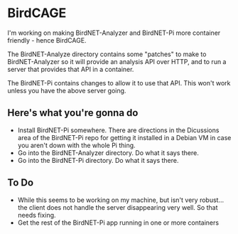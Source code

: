 # BirdCAGE
I'm working on making BirdNET-Analyzer and BirdNET-Pi more container friendly - hence BirdCAGE.

The BirdNET-Analyze directory contains some "patches" to make to BirdNET-Analyzer so it will provide an analysis API over HTTP, and to run a server that provides that API in a container.

The BirdNET-Pi contains changes to allow it to use that API. This won't work unless you have the above server going.

## Here's what you're gonna do
- Install BirdNET-Pi somewhere. There are directions in the Dicussions area of the BirdNET-Pi repo for getting it installed in a Debian VM in case you aren't down with the whole Pi thing.
- Go into the BirdNET-Analyzer directory. Do what it says there.
- Go into the BirdNET-Pi directory. Do what it says there.

## To Do
- While this seems to be working on my machine, but isn't very robust... the client does not handle the server disappearing very well. So that needs fixing.
- Get the rest of the BirdNET-Pi app running in one or more containers
